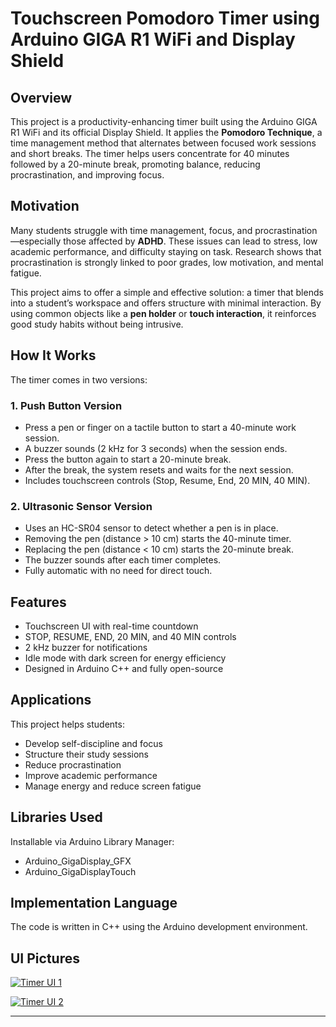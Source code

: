 # Touchscreen Pomodoro Timer using Arduino GIGA R1 WiFi and Display Shield

## Overview

This project is a productivity-enhancing timer built using the Arduino GIGA R1 WiFi and its official Display Shield. It applies the **Pomodoro Technique**, a time management method that alternates between focused work sessions and short breaks. The timer helps users concentrate for 40 minutes followed by a 20-minute break, promoting balance, reducing procrastination, and improving focus.

## Motivation

Many students struggle with time management, focus, and procrastination—especially those affected by **ADHD**. These issues can lead to stress, low academic performance, and difficulty staying on task. Research shows that procrastination is strongly linked to poor grades, low motivation, and mental fatigue.

This project aims to offer a simple and effective solution: a timer that blends into a student’s workspace and offers structure with minimal interaction. By using common objects like a **pen holder** or **touch interaction**, it reinforces good study habits without being intrusive.

## How It Works

The timer comes in two versions:

### 1. Push Button Version
- Press a pen or finger on a tactile button to start a 40-minute work session.
- A buzzer sounds (2 kHz for 3 seconds) when the session ends.
- Press the button again to start a 20-minute break.
- After the break, the system resets and waits for the next session.
- Includes touchscreen controls (Stop, Resume, End, 20 MIN, 40 MIN).

### 2. Ultrasonic Sensor Version
- Uses an HC-SR04 sensor to detect whether a pen is in place.
- Removing the pen (distance > 10 cm) starts the 40-minute timer.
- Replacing the pen (distance < 10 cm) starts the 20-minute break.
- The buzzer sounds after each timer completes.
- Fully automatic with no need for direct touch.

## Features

- Touchscreen UI with real-time countdown
- STOP, RESUME, END, 20 MIN, and 40 MIN controls
- 2 kHz buzzer for notifications
- Idle mode with dark screen for energy efficiency
- Designed in Arduino C++ and fully open-source

## Applications

This project helps students:
- Develop self-discipline and focus
- Structure their study sessions
- Reduce procrastination
- Improve academic performance
- Manage energy and reduce screen fatigue

## Libraries Used

Installable via Arduino Library Manager:

- Arduino_GigaDisplay_GFX
- Arduino_GigaDisplayTouch

## Implementation Language

The code is written in C++ using the Arduino development environment.

## UI Pictures

[![Timer UI 1](https://github.com/user-attachments/assets/2c0c77ee-deeb-4eb7-bcf1-50dc723c4b87)](https://github.com/user-attachments/assets/2c0c77ee-deeb-4eb7-bcf1-50dc723c4b87)

[![Timer UI 2](https://github.com/user-attachments/assets/45b0814c-3b1e-4dcb-b8bb-8ca5ecaf4581)](https://github.com/user-attachments/assets/45b0814c-3b1e-4dcb-b8bb-8ca5ecaf4581)



---
